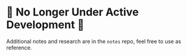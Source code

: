 # 🚧 No Longer Under Active Development 🚧

Additional notes and research are in the `notes` repo, feel free to use as reference. 
